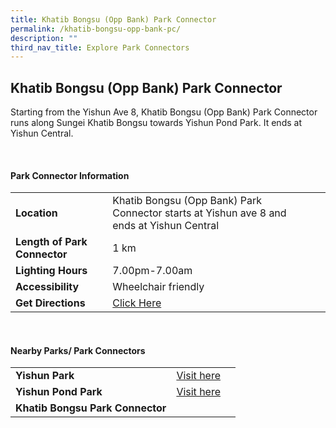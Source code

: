 ```yaml
---
title: Khatib Bongsu (Opp Bank) Park Connector
permalink: /khatib-bongsu-opp-bank-pc/
description: ""
third_nav_title: Explore Park Connectors
---
```

## Khatib Bongsu (Opp Bank) Park Connector

Starting from the Yishun Ave 8, Khatib Bongsu (Opp Bank) Park Connector runs along Sungei Khatib Bongsu towards Yishun Pond Park. It ends at Yishun Central.


<br>

#### Park Connector Information

|  |  |  |
| -------- | -------- | -------- |
| **Location** | Khatib Bongsu (Opp Bank) Park Connector starts at Yishun ave 8 and ends at Yishun Central |  |
| **Length of Park Connector** | 1 km  |  |
| **Lighting Hours** | 7.00pm-7.00am | |
| **Accessibility** | Wheelchair friendly | |
| **Get Directions** |  [Click Here](https://www.onemap.gov.sg/v2/?lat=1.4300268&amp;lng=103.8438517) | |

<br>


#### Nearby Parks/ Park Connectors

|   |  |  |
| -------- | -------- | -------- |
| **Yishun Park** | [Visit here](https://www.nparks.gov.sg/gardens-parks-and-nature/parks-and-nature-reserves/yishun-park) | |
| **Yishun Pond Park** | [Visit here](https://www.nparks.gov.sg/gardens-parks-and-nature/parks-and-nature-reserves/yishun-pond-park) |||
| **Khatib Bongsu Park Connector** | | |